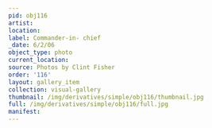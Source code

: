 ```yaml
---
pid: obj116
artist: 
location: 
label: Commander-in- chief
_date: 6/2/06
object_type: photo
current_location: 
source: Photos by Clint Fisher
order: '116'
layout: gallery_item
collection: visual-gallery
thumbnail: /img/derivatives/simple/obj116/thumbnail.jpg
full: /img/derivatives/simple/obj116/full.jpg
manifest: 
---
```

